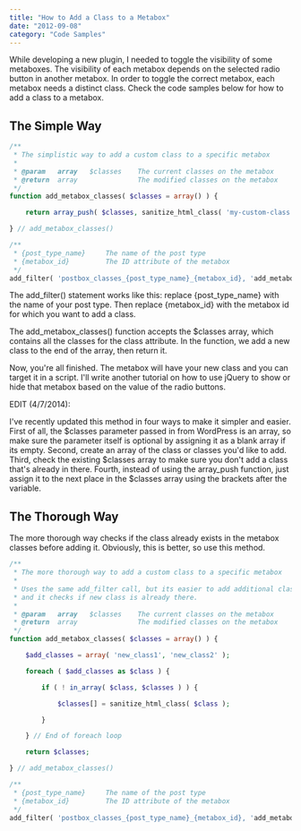 ```yaml
---
title: "How to Add a Class to a Metabox"
date: "2012-09-08"
category: "Code Samples"
---
```


While developing a new plugin, I needed to toggle the visibility of some metaboxes. The visibility of each metabox depends on the selected radio button in another metabox. In order to toggle the correct metabox, each metabox needs a distinct class. Check the code samples below for how to add a class to a metabox.

## The Simple Way

```php
/**
 * The simplistic way to add a custom class to a specific metabox
 *
 * @param   array   $classes    The current classes on the metabox
 * @return  array               The modified classes on the metabox
 */
function add_metabox_classes( $classes = array() ) {

    return array_push( $classes, sanitize_html_class( 'my-custom-class' ) );

} // add_metabox_classes()

/**
 * {post_type_name}     The name of the post type
 * {metabox_id}         The ID attribute of the metabox
 */
add_filter( 'postbox_classes_{post_type_name}_{metabox_id}, 'add_metabox_classes' );
```

The add_filter() statement works like this: replace {post_type_name} with the name of your post type. Then replace {metabox_id} with the metabox id for which you want to add a class.

The add_metabox_classes() function accepts the $classes array, which contains all the classes for the class attribute. In the function, we add a new class to the end of the array, then return it.

Now, you're all finished. The metabox will have your new class and you can target it in a script. I'll write another tutorial on how to use jQuery to show or hide that metabox based on the value of the radio buttons.

EDIT (4/7/2014):

I've recently updated this method in four ways to make it simpler and easier. First of all, the $classes parameter passed in from WordPress is an array, so make sure the parameter itself is optional by assigning it as a blank array if its empty. Second, create an array of the class or classes you'd like to add. Third, check the existing $classes array to make sure you don't add a class that's already in there. Fourth, instead of using the array\_push function, just assign it to the next place in the $classes array using the brackets after the variable.

## The Thorough Way

The more thorough way checks if the class already exists in the metabox classes before adding it. Obviously, this is better, so use this method.

```php
/**
 * The more thorough way to add a custom class to a specific metabox
 *
 * Uses the same add_filter call, but its easier to add additional classes
 * and it checks if new class is already there.
 *
 * @param   array   $classes    The current classes on the metabox
 * @return  array               The modified classes on the metabox
 */
function add_metabox_classes( $classes = array() ) {

	$add_classes = array( 'new_class1', 'new_class2' );

	foreach ( $add_classes as $class ) {

		if ( ! in_array( $class, $classes ) ) {

			$classes[] = sanitize_html_class( $class );

		}

	} // End of foreach loop

	return $classes;

} // add_metabox_classes()

/**
 * {post_type_name}     The name of the post type
 * {metabox_id}         The ID attribute of the metabox
 */
add_filter( 'postbox_classes_{post_type_name}_{metabox_id}, 'add_metabox_classes' );
```
